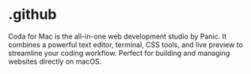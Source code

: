 # .github
Coda for Mac is the all-in-one web development studio by Panic. It combines a powerful text editor, terminal, CSS tools, and live preview to streamline your coding workflow. Perfect for building and managing websites directly on macOS.
